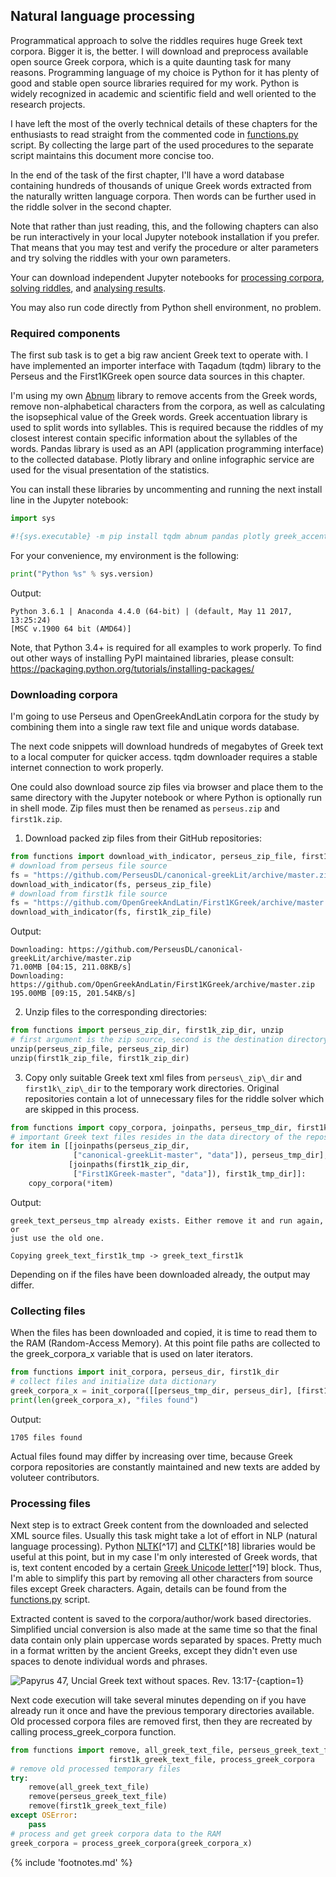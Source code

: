 ## Natural language processing

Programmatical approach to solve the riddles requires huge Greek text corpora.
Bigger it is, the better. I will download and preprocess available open source
Greek corpora, which is a quite daunting task for many reasons. Programming
language of my choice is Python<!-- cite author="python.org" title="Python" date="" location="" type="website" href="http://python.org" --> for it has plenty of good and stable open source
libraries required for my work. Python is widely recognized in academic and
scientific field and well oriented to the research projects.

I have left the most of the overly technical details of these chapters
for the enthusiasts to read straight from the commented code in
[functions.py](https://git.io/vAS2Z)<!-- cite author="Marko Manninen" title="functions.py" date="2018" location="" type="website" href="https://git.io/vAS2Z" --> script. By collecting the large
part of the used procedures to the separate script maintains this
document more concise too.

In the end of the task of the first chapter, I'll have a word database
containing hundreds of thousands of unique Greek words extracted from
the naturally written language corpora. Then words can be further used
in the riddle solver in the second chapter.

<!-- note -->
Note that rather than just reading, this, and the following chapters can also be
run interactively in your local Jupyter notebook<!-- cite author="jupyter.org" title="Jupyter notebook" date="" location="" type="website" href="https://jupyter.org" -->
installation if you prefer. That means that you may test and verify the
procedure or alter parameters and try solving the riddles with your own
parameters.
<!-- endnote -->

Your can download independent Jupyter notebooks for
[processing corpora](https://git.io/vASwM)<!-- cite author="Marko Manninen" title="Processing corpora" date="2018" location="" type="website" href="https://git.io/vASwM" -->,
[solving riddles](https://git.io/vASrY)<!-- cite author="Marko Manninen" title="Solving riddles" date="2018" location="" type="website" href="https://git.io/vASrY" -->, and
[analysing results](https://git.io/vASrY)<!-- cite author="Marko Manninen" title="Analysing results" date="2018" location="" type="website" href="https://git.io/vASrY" -->.

You may also run code directly from Python shell<!-- cite author="python.org" title="Python shell" date="" location="" type="website" href="https://www.python.org/shell/" --> environment,
no problem.

### Required components

The first sub task is to get a big raw ancient Greek text to operate with. I
have implemented an importer interface with Taqadum (tqdm)<!-- cite author="tqdm" title="Taqadum progress bar" date="" location="" type="website" href="https://github.com/tqdm/tqdm" -->
library to the Perseus<!-- cite author="perseus.tufts.edu" title="Perseus digital library" date="" location="" type="website" href="http://www.perseus.tufts.edu/hopper/opensource/download" -->
and the First1KGreek<!-- cite author="OpenGreekAndLatin" title="First 1000 Years of Greek" date="" location="" type="website" href="http://opengreekandlatin.github.io/First1KGreek" -->
open source data sources in this chapter.

I'm using my own [Abnum](https://github.com/markomanninen/abnum3)<!-- cite author="Marko Manninen" title="Abnum" date="" location="" type="website" href="https://github.com/markomanninen/abnum3" -->
library to remove accents from the Greek words, remove non-alphabetical
characters from the corpora, as well as calculating the isopsephical
value of the Greek words. Greek accentuation<!-- cite author="jtauber" title="Greek accentuation" date="" location="" type="website" href="https://github.com/jtauber/greek-accentuation" -->
library is used to split words into syllables. This is required because the
riddles of my closest interest contain specific information about the syllables
of the words. Pandas<!-- cite author="pandas.pydata.org" title="Pandas - Python Data Analysis Library" date="" location="" type="website" href="http://pandas.pydata.org/" -->
library is used as an API (application programming interface) to the collected
database. Plotly<!-- cite author="plot.ly" title="Plotly data visualization" date="" location="" type="website" href="https://plot.ly/" --> library and online infographic
service are used for the visual presentation of the statistics.

You can install these libraries by uncommenting and running the next
install line in the Jupyter notebook:

```python
import sys

#!{sys.executable} -m pip install tqdm abnum pandas plotly greek_accentuation
```

For your convenience, my environment is the following:

```python
print("Python %s" % sys.version)
```

Output:

```
Python 3.6.1 | Anaconda 4.4.0 (64-bit) | (default, May 11 2017, 13:25:24)
[MSC v.1900 64 bit (AMD64)]
```

Note, that Python 3.4+ is required for all examples to work properly. To
find out other ways of installing PyPI maintained libraries, please
consult: https://packaging.python.org/tutorials/installing-packages/

### Downloading corpora

I'm going to use Perseus and OpenGreekAndLatin corpora for the study by
combining them into a single raw text file and unique words database.

The next code snippets will download hundreds of megabytes of Greek text
to a local computer for quicker access. tqdm downloader requires a
stable internet connection to work properly.

One could also download source zip files via browser and place them to
the same directory with the Jupyter notebook or where Python is
optionally run in shell mode. Zip files must then be renamed as
`perseus.zip` and `first1k.zip`.

1. Download packed zip files from their GitHub repositories:

```python
from functions import download_with_indicator, perseus_zip_file, first1k_zip_file
# download from perseus file source
fs = "https://github.com/PerseusDL/canonical-greekLit/archive/master.zip"
download_with_indicator(fs, perseus_zip_file)
# download from first1k file source
fs = "https://github.com/OpenGreekAndLatin/First1KGreek/archive/master.zip"
download_with_indicator(fs, first1k_zip_file)
```

Output:

```
Downloading: https://github.com/PerseusDL/canonical-greekLit/archive/master.zip
71.00MB [04:15, 211.08KB/s]
Downloading: https://github.com/OpenGreekAndLatin/First1KGreek/archive/master.zip
195.00MB [09:15, 201.54KB/s]
```

2. Unzip files to the corresponding directories:

```python
from functions import perseus_zip_dir, first1k_zip_dir, unzip
# first argument is the zip source, second is the destination directory
unzip(perseus_zip_file, perseus_zip_dir)
unzip(first1k_zip_file, first1k_zip_dir)
```

3. Copy only suitable Greek text xml files from `perseus\_zip\_dir` and
`first1k\_zip\_dir` to the temporary work directories. Original
repositories contain a lot of unnecessary files for the riddle solver
which are skipped in this process.

```python
from functions import copy_corpora, joinpaths, perseus_tmp_dir, first1k_tmp_dir
# important Greek text files resides in the data directory of the repositories
for item in [[joinpaths(perseus_zip_dir,
              ["canonical-greekLit-master", "data"]), perseus_tmp_dir],
             [joinpaths(first1k_zip_dir,
              ["First1KGreek-master", "data"]), first1k_tmp_dir]]:
    copy_corpora(*item)
```

Output:

```
greek_text_perseus_tmp already exists. Either remove it and run again, or
just use the old one.

Copying greek_text_first1k_tmp -> greek_text_first1k
```

Depending on if the files have been downloaded already, the output may
differ.

### Collecting files

When the files has been downloaded and copied, it is time to read them
to the RAM (Random-Access Memory). At this point file paths are
collected to the greek\_corpora\_x variable that is used on later
iterators.

```python
from functions import init_corpora, perseus_dir, first1k_dir
# collect files and initialize data dictionary
greek_corpora_x = init_corpora([[perseus_tmp_dir, perseus_dir], [first1k_tmp_dir, first1k_dir]])
print(len(greek_corpora_x), "files found")
```

Output:

```
1705 files found
```

Actual files found may differ by increasing over time, because Greek
corpora repositories are constantly maintained and new texts are added
by voluteer contributors.

### Processing files

Next step is to extract Greek content from the downloaded and selected
XML source files. Usually this task might take a lot of effort in NLP
(natural language processing). Python [NLTK](https://www.nltk.org/)[^17]
and [CLTK](https://github.com/cltk/cltk)[^18] libraries would be useful
at this point, but in my case I'm only interested of Greek words, that
is, text content encoded by a certain [Greek Unicode
letter](https://en.wikipedia.org/wiki/Greek_alphabet#Greek_in_Unicode)[^19]
block. Thus, I'm able to simplify this part by removing all other
characters from source files except Greek characters. Again, details can
be found from the [functions.py](https://git.io/vAS2Z) script.

Extracted content is saved to the corpora/author/work based directories.
Simplified uncial conversion is also made at the same time so that the
final data contain only plain uppercase words separated by spaces.
Pretty much in a format written by the ancient Greeks, except they
didn't even use spaces to denote individual words and phrases.

![Papyrus 47, Uncial Greek text without spaces. Rev. 13:17-](/media/P47.png){caption=1}

Next code execution will take several minutes depending on if you have
already run it once and have the previous temporary directories
available. Old processed corpora files are removed first, then they are
recreated by calling process\_greek\_corpora function.

```python
from functions import remove, all_greek_text_file, perseus_greek_text_file,\
                      first1k_greek_text_file, process_greek_corpora
# remove old processed temporary files
try:
    remove(all_greek_text_file)
    remove(perseus_greek_text_file)
    remove(first1k_greek_text_file)
except OSError:
    pass
# process and get greek corpora data to the RAM
greek_corpora = process_greek_corpora(greek_corpora_x)
```

{% include 'footnotes.md' %}
